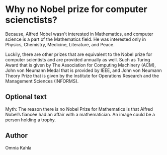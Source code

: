 <!-- BEGIN TITLE -->
# Why no Nobel prize for computer scienctists?
<!-- END TITLE -->

<!-- BEGIN BODY -->
Because, Alfred Nobel wasn't interested in Mathematics, and computer science is a part of the Mathematics field. He was interested only in Physics, Chemistry, Medicine, Literature, and Peace.

Luckily, there are other prizes that are equivalent to the Nobel prize for computer scientists and are provided annually as well. Such as Turing Award that is given by The Association for Computing Machinery (ACM), John von Neumann Medal that is provided by IEEE, and John von Neumann Theory Prize that is given by the Institute for Operations Research and the Management Sciences (INFORMS).
<!-- END BODY -->





## Optional text
<!-- BEGIN OPTIONAL -->
Myth: The reason there is no Nobel Prize for Mathematics is that Alfred Nobel’s fiancée had an affair with a mathematician.
An image could be a person holding a trophy.
<!-- END OPTIONAL -->



## Author
<!-- BEGIN AUTHOR -->
Omnia Kahla
<!-- END AUTHOR -->
